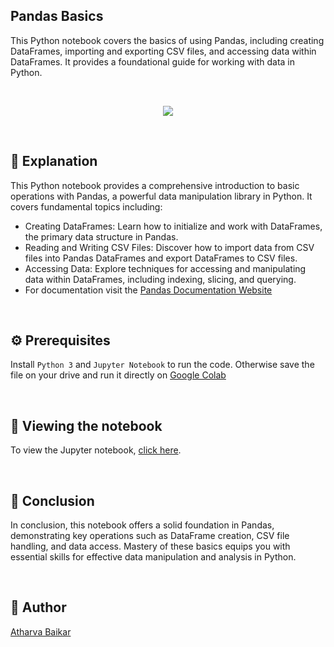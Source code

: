 ## Pandas Basics

This Python notebook covers the basics of using Pandas, including creating DataFrames, importing and exporting CSV files, and accessing data within DataFrames. 
It provides a foundational guide for working with data in Python.

<br>

<p align="center">
    <img src="https://github.com/user-attachments/assets/24185314-86d6-410a-a92a-4f3acc569bf3">
    
</p>

<br>

## 🌟 Explanation

This Python notebook provides a comprehensive introduction to basic operations with Pandas, a powerful data manipulation library in Python. It covers fundamental topics including:

- Creating DataFrames: Learn how to initialize and work with DataFrames, the primary data structure in Pandas.
- Reading and Writing CSV Files: Discover how to import data from CSV files into Pandas DataFrames and export DataFrames to CSV files.
- Accessing Data: Explore techniques for accessing and manipulating data within DataFrames, including indexing, slicing, and querying.
- For documentation visit the [Pandas Documentation Website](https://pandas.pydata.org/docs/)

<br>

## ⚙️ Prerequisites

Install `Python 3` and `Jupyter Notebook` to run the code. Otherwise save the file on your drive and run it directly on [Google Colab](https://colab.research.google.com)

<br>

## 📒 Viewing the notebook

To view the Jupyter notebook, [click here](https://github.com/DarkGuardian641/Python-Mini-Projects/blob/main/Projects/Pandas/Basics.ipynb).

<br>

## 📜 Conclusion

In conclusion, this notebook offers a solid foundation in Pandas, demonstrating key operations such as DataFrame creation, CSV file handling, and data access. 
Mastery of these basics equips you with essential skills for effective data manipulation and analysis in Python.

<br>

## 🤖 Author

[Atharva Baikar](https://github.com/DarkGuardian641)
